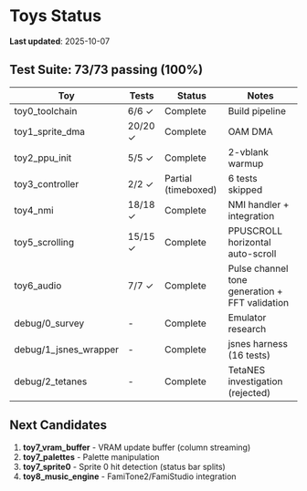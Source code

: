 # Toys Status

**Last updated**: 2025-10-07

## Test Suite: 73/73 passing (100%)

| Toy | Tests | Status | Notes |
|-----|-------|--------|-------|
| toy0_toolchain | 6/6 ✓ | Complete | Build pipeline |
| toy1_sprite_dma | 20/20 ✓ | Complete | OAM DMA |
| toy2_ppu_init | 5/5 ✓ | Complete | 2-vblank warmup |
| toy3_controller | 2/2 ✓ | Partial (timeboxed) | 6 tests skipped |
| toy4_nmi | 18/18 ✓ | Complete | NMI handler + integration |
| toy5_scrolling | 15/15 ✓ | Complete | PPUSCROLL horizontal auto-scroll |
| toy6_audio | 7/7 ✓ | Complete | Pulse channel tone generation + FFT validation |
| debug/0_survey | - | Complete | Emulator research |
| debug/1_jsnes_wrapper | - | Complete | jsnes harness (16 tests) |
| debug/2_tetanes | - | Complete | TetaNES investigation (rejected) |

## Next Candidates

1. **toy7_vram_buffer** - VRAM update buffer (column streaming)
2. **toy7_palettes** - Palette manipulation
3. **toy7_sprite0** - Sprite 0 hit detection (status bar splits)
4. **toy8_music_engine** - FamiTone2/FamiStudio integration
